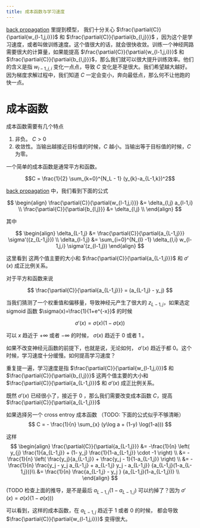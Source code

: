 ```yaml
---
title: 成本函数与学习速度
---
```


[back propagation](2017-03-05-backpropagation.html) 里提到模型，
我们十分关心 $\frac{\partial{C}}{\partial{w_{l-1,j,i}}}$ 和 $\frac{\partial{C}}{\partial{b_{l,j}}}$ ，因为这个是学习速度，或者叫做训练速度。这个值很大的话，就会很快收敛。训练一个神经网路需要很大的计算量，如果能提高  $\frac{\partial{C}}{\partial{w_{l-1,j,i}}}$  和 $\frac{\partial{C}}{\partial{b_{l,j}}}$，那么我们就可以很大提升训练效率。他们的含义是指 ${w_{l-1,j,i}}$ 变化一点点，导致 $C$ 变化是不是很大。我们希望越大越好。因为梯度求解过程中，我们知道 $C$ 一定会变小，奔向最低点，那么何不让他跑的快一点。

# 成本函数

成本函数需要有几个特点

1. 非负。 $C>0$
2. 收敛性。当输出越接近目标值的时候，$C$ 越小。当输出等于目标值的时候，$C$ 为零。

一个简单的成本函数是通常平方和函数。

$$C = \frac{1}{2} \sum_{k=0}^{N_L - 1} (y_{k}-a_{L-1,k})^2$$

[back propagation](2017-03-05-backpropagation.html) 中，我们看到下面的公式

$$
\begin{align}
\frac{\partial{C}}{\partial{w_{l-1,j,i}}}
   &= \delta_{l,j} a_{l-1,i} \\
\frac{\partial{C}}{\partial{b_{l,j}}} &=  \delta_{l,j} \\
\end{align}
$$

其中

$$
\begin{align}
\delta_{L-1,j} &=
\frac{\partial{C}}{\partial{a_{L-1,j}}} \sigma'({z_{L-1,j}}) \\
\delta_{l-1,j} &= \sum_{i=0}^{N_{l} -1}
    \delta_{l,i} w_{l-1,j,i} \sigma'(z_{l-1,j})
\end{align}
$$



这里看到 这两个值主要的大小和 $\frac{\partial{C}}{\partial{a_{L-1,j}}}$ 和 $\sigma'(x)$ 成正比例关系。

对于平方和函数来说

$$ \frac{\partial{C}}{\partial{a_{L-1,j}}} = (a_{L-1,j} - y_j) $$

当我们猜测了一个权重值和偏移量，导致神经元产生了很大的 $z_{L-1,j}$，如果选定 sigmoid 函数 $\sigma(x)=\frac{1}{1+e^{-x}}$ 的时候

$$\sigma'(x) = \sigma(x) (1- \sigma(x))$$

可以 $x$ 趋近于 $+\infty$ 或者 $-\infty$ 的时候， $\sigma(x)$ 趋近于 $0$ 或者 $1$ 。

如果不改变神经元函数的前提下，也就是说，无论如何， $\sigma'(x)$ 趋近于都 $0$。这个时候，学习速度十分缓慢。如何提高学习速度？

重复提一遍，学习速度是指 $\frac{\partial{C}}{\partial{w_{l-1,j,i}}}$ 和 $\frac{\partial{C}}{\partial{b_{l,j}}}$ 这两个值主要的大小和 $\frac{\partial{C}}{\partial{a_{L-1,j}}}$ 和 $\sigma'(x)$ 成正比例关系。

既然 $\sigma'(x)$ 已经很小了，接近于 $0$ ，那么我们需要改变成本函数 $C$，提高
$\frac{\partial{C}}{\partial{a_{L-1,j}}}$

如果选择另一个 cross entroy 成本函数
（TODO: 下面的公式似乎不够清晰）
$$
C = - \frac{1}{n} \sum_{x} (y\log a + (1-y) \log(1-a)))
$$

这样
$$
\begin{align}
 \frac{\partial{C}}{\partial{a_{L-1,j}}}
 &= -\frac{1}{n} \left(
   y_{j} \frac{1}{a_{L-1,j}} +
   (1- y_j) \frac{1}{1-a_{L-1,j}} \cdot -1
   \right)
 \\
 &= -\frac{1}{n} \left(
   \frac{y_j}{a_{L-1,j}} +
   \frac{y_j - 1}{1-a_{L-1,j}}
   \right) \\
 &= -\frac{1}{n}
     \frac{y_j - y_j a_{L-1,j} + a_{L-1,j} y_j - a_{L-1,j}}
     {a_{L-1,j}(1-a_{L-1,j})}\\
 &= \frac{1}{n}
          \frac{a_{L-1,j} - y_j }
          {a_{L-1,j}(1-a_{L-1,j})}
   \\
\end{align}
$$

(TODO 检查上面的推导，是不是最后 ${a_{L-1,j}(1-a_{L-1,j})}$ 可以约掉了？因为 $\sigma'(x) = \sigma(x) (1- \sigma(x))$)

可以看到，这样的成本函数，在 $a_{L-1,j}$ 趋近于 $1$ 或者 $0$ 的时候， 都会导致 $\frac{\partial{C}}{\partial{w_{l-1,j,i}}}$ 变得很大。
